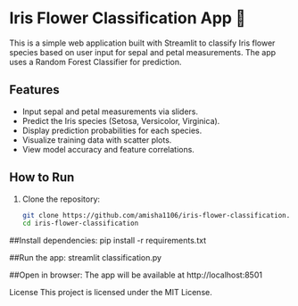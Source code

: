 # Iris Flower Classification App 🌸

This is a simple web application built with Streamlit to classify Iris flower species based on user input for sepal and petal measurements. The app uses a Random Forest Classifier for prediction.

## Features

- Input sepal and petal measurements via sliders.
- Predict the Iris species (Setosa, Versicolor, Virginica).
- Display prediction probabilities for each species.
- Visualize training data with scatter plots.
- View model accuracy and feature correlations.

## How to Run

1. Clone the repository:
   ```bash
   git clone https://github.com/amisha1106/iris-flower-classification.git
   cd iris-flower-classification

##Install dependencies:
pip install -r requirements.txt

##Run the app:
streamlit classification.py

##Open in browser: 
The app will be available at http://localhost:8501

License
This project is licensed under the MIT License.

